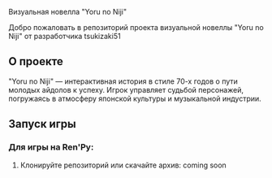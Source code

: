 Визуальная новелла "Yoru no Niji"

Добро пожаловать в репозиторий проекта визуальной новеллы "Yoru no Niji" от разработчика tsukizaki51 

## О проекте

"Yoru no Niji" — интерактивная история в стиле 70-х годов о пути молодых айдолов к успеху. Игрок управляет судьбой персонажей, погружаясь в атмосферу японской культуры и музыкальной индустрии.

## Запуск игры

### Для игры на Ren'Py:

1. Клонируйте репозиторий или скачайте архив:
coming soon